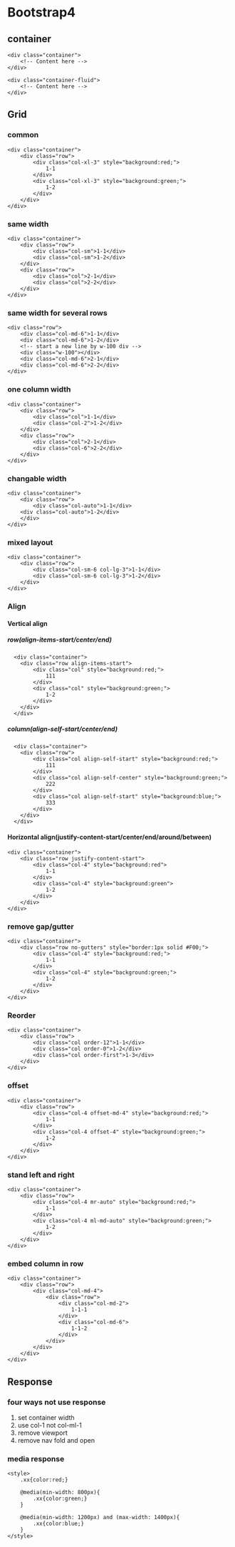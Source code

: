 # Bootstrap4

## container
	<div class="container">
		<!-- Content here -->
	</div>

	<div class="container-fluid">
		<!-- Content here -->
	</div>

## Grid

### common
	<div class="container">
		<div class="row">
			<div class="col-xl-3" style="background:red;">
				1-1
			</div>
			<div class="col-xl-3" style="background:green;">
				1-2
			</div>
		</div>
	</div>

### same width
	<div class="container">
		<div class="row">
			<div class="col-sm">1-1</div>
			<div class="col-sm">1-2</div>
		</div>
		<div class="row">
			<div class="col">2-1</div>
			<div class="col">2-2</div>
		</div>
	</div>

### same width for several rows
	<div class="row">
		<div class="col-md-6">1-1</div>
		<div class="col-md-6">1-2</div>
	    <!-- start a new line by w-100 div -->
	    <div class="w-100"></div>
		<div class="col-md-6">2-1</div>
		<div class="col-md-6">2-2</div>
	</div>

### one column width

	<div class="container">
		<div class="row">
			<div class="col">1-1</div>
			<div class="col-2">1-2</div>
		</div>
		<div class="row">
			<div class="col">2-1</div>
			<div class="col-6">2-2</div>
		</div>
	</div>

### changable width

	<div class="container">
		<div class="row">
			<div class="col-auto">1-1</div>
		<div class="col-auto">1-2</div>
		</div>
	</div>

### mixed layout

	<div class="container">
		<div class="row">
			<div class="col-sm-6 col-lg-3">1-1</div>
			<div class="col-sm-6 col-lg-3">1-2</div>
	    </div>
	</div>

### Align

#### Vertical align

##### row(align-items-start/center/end)

	  <div class="container">
		<div class="row align-items-start">
			<div class="col" style="background:red;">
				111
			</div>
			<div class="col" style="background:green;">
				1-2
			</div>
		</div>
	  </div>

##### column(align-self-start/center/end)

	  <div class="container">
		<div class="row">
			<div class="col align-self-start" style="background:red;">
				111
			</div>
			<div class="col align-self-center" style="background:green;">
				222
			</div>
			<div class="col align-self-start" style="background:blue;">
				333
			</div>
		</div>
	  </div>

#### Horizontal align(justify-content-start/center/end/around/between)

	<div class="container">
		<div class="row justify-content-start">
			<div class="col-4" style="background:red">
				1-1
			</div>
			<div class="col-4" style="background:green">
				1-2
			</div>
		</div>
	</div>

### remove gap/gutter

	<div class="container">
		<div class="row no-gutters" style="border:1px solid #F00;">
			<div class="col-4" style="background:red;">
				1-1
			</div>
			<div class="col-4" style="background:green;">
				1-2
			</div>
		</div>
	</div>

### Reorder

	<div class="container">
		<div class="row">
			<div class="col order-12">1-1</div>
			<div class="col order-0">1-2</div>
			<div class="col order-first">1-3</div>
		</div>
	</div>

### offset

	<div class="container">
		<div class="row">
			<div class="col-4 offset-md-4" style="background:red;">
				1-1
			</div>
			<div class="col-4 offset-4" style="background:green;">
				1-2
			</div>
		</div>
	</div>

### stand left and right

	<div class="container">
		<div class="row">
			<div class="col-4 mr-auto" style="background:red;">
				1-1
			</div>
			<div class="col-4 ml-md-auto" style="background:green;">
				1-2
			</div>
		</div>
	</div>

### embed column in row

	<div class="container">
		<div class="row">
			<div class="col-md-4">
				<div class="row">
					<div class="col-md-2">
						1-1-1
					</div>
					<div class="col-md-6">
						1-1-2
					</div>
				</div>
			</div>
		</div>
	</div>

## Response

### four ways not use response

1. set container width
2. use col-1 not col-ml-1
3. remove viewport
4. remove nav fold and open

### media response

	<style>
		.xx{color:red;}

		@media(min-width: 800px){
			.xx{color:green;}
		}

		@media(min-width: 1200px) and (max-width: 1400px){
			.xx{color:blue;}
		}
	</style>
